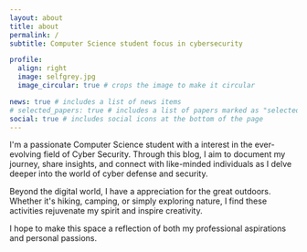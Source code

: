 ```yaml
---
layout: about
title: about
permalink: /
subtitle: Computer Science student focus in cybersecurity

profile:
  align: right
  image: selfgrey.jpg
  image_circular: true # crops the image to make it circular

news: true # includes a list of news items
# selected_papers: true # includes a list of papers marked as "selected={true}"
social: true # includes social icons at the bottom of the page
---
```


I'm a passionate Computer Science student with a interest in the ever-evolving field of Cyber Security. Through this blog, I aim to document my journey, share insights, and connect with like-minded individuals as I delve deeper into the world of cyber defense and security.

Beyond the digital world, I have a appreciation for the great outdoors. Whether it's hiking, camping, or simply exploring nature, I find these activities rejuvenate my spirit and inspire creativity. 

I hope to make this space a reflection of both my professional aspirations and personal passions.


